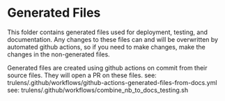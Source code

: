 # Generated Files

This folder contains generated files used for deployment, testing, and documentation.
Any changes to these files can and will be overwritten by automated github actions, so if you need to make changes, make the changes in the non-generated files.

Generated files are created using github actions on commit from their source files. They will open a PR on these files.
see: trulens/.github/workflows/github-actions-generated-files-from-docs.yml
see: trulens/.github/workflows/combine_nb_to_docs_testing.sh


